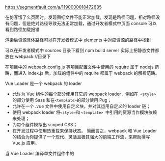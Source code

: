 https://segmentfault.com/a/1190000018472635

在仿写饿了么页面时，发现图标文件不能正常加载，发现是路径问题，相对路径没有问题，但是绝对路径导致无法正常加载，通过开发者模式中页面 console 可以看到路径加载报错

渲染后资源具体路径可以在开发者模式中 elements 中对应资源的路径中找到

可以在开发者模式中 sources 目录下看到 npm build server 实际上把静态文件都放在 webpack://目录下

在项目中的 webpack.config.js 等项目配置文件中使用的 require 属于 nodejs 范畴，而进入 index.js 后，加载的组件中的 require 都属于 webpack 的解析范畴。

Vue Loader 是一个 webpack 的 loader

- 允许为 Vue 组件的每个部分使用其它的 webpack loader，例如在` <style>` 的部分使用 Sass 和在`<template>`的部分使用 Pug；
- 允许在一个 .vue 文件中使用自定义块，并对其运用自定义的 loader 链；
- 使用 webpack loader 将`<style>`和 `<template> `中引用的资源当作模块依赖来处理；
- 为每个组件模拟出 scoped CSS；
- 在开发过程中使用热重载来保持状态。
  简而言之，webpack 和 Vue Loader 的结合为你提供了一个现代、灵活且极其强大的前端工作流，来帮助撰写 Vue.js 应用。

当 Vue Loader 编译单文件组件中的 <template> 块时，它也会将所有遇到的资源 URL 转换为 webpack 模块请求。

资源 URL 转换会遵循如下规则：

如果路径是绝对路径 (例如 /images/foo.png)，会原样保留。

如果路径以 . 开头，将会被看作相对的模块依赖，并按照你的本地文件系统上的目录结构进行解析。

如果路径以 ~ 开头，其后的部分将会被看作模块依赖。这意味着你可以用该特性来引用一个 Node 依赖中的资源：

此外，如果你配置了为 `<style>` 块使用 css-loader，则你的 CSS 中的资源 URL 也会被同等处理。

转换资源 URL 的好处是：

file-loader 可以指定要复制和放置资源文件的位置，以及如何使用版本哈希命名以获得更好的缓存。此外，这意味着 你可以就近管理图片文件，可以使用相对路径而不用担心部署时 URL 的问题。使用正确的配置，webpack 将会在打包输出中自动重写文件路径为正确的 URL。

url-loader 允许你有条件地将文件转换为内联的 base-64 URL (当文件小于给定的阈值)，这会减少小文件的 HTTP 请求数。如果文件大于该阈值，会自动的交给 file-loader 处理。
